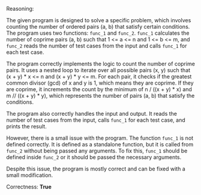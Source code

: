 Reasoning:

The given program is designed to solve a specific problem, which involves counting the number of ordered pairs (a, b) that satisfy certain conditions. The program uses two functions: `func_1` and `func_2`. `func_1` calculates the number of coprime pairs (a, b) such that 1 <= a <= n and 1 <= b <= m, and `func_2` reads the number of test cases from the input and calls `func_1` for each test case.

The program correctly implements the logic to count the number of coprime pairs. It uses a nested loop to iterate over all possible pairs (x, y) such that (x + y) * x <= n and (x + y) * y <= m. For each pair, it checks if the greatest common divisor (gcd) of x and y is 1, which means they are coprime. If they are coprime, it increments the count by the minimum of n / ((x + y) * x) and m // ((x + y) * y), which represents the number of pairs (a, b) that satisfy the conditions.

The program also correctly handles the input and output. It reads the number of test cases from the input, calls `func_1` for each test case, and prints the result.

However, there is a small issue with the program. The function `func_1` is not defined correctly. It is defined as a standalone function, but it is called from `func_2` without being passed any arguments. To fix this, `func_1` should be defined inside `func_2` or it should be passed the necessary arguments.

Despite this issue, the program is mostly correct and can be fixed with a small modification.

Correctness: **True**